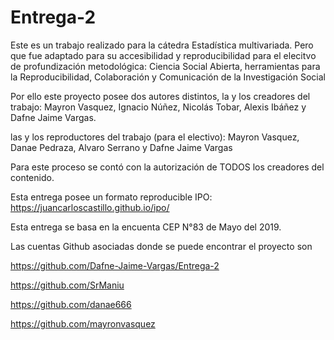# Entrega-2

Este es un trabajo realizado para la cátedra Estadística multivariada. Pero que fue adaptado para su accesibilidad y reproducibilidad para el elecitvo de profundización metodológica: Ciencia Social Abierta, herramientas para la Reproducibilidad, Colaboración y Comunicación de la Investigación Social

Por ello este proyecto posee dos autores distintos, 
la y los creadores del trabajo: Mayron Vasquez, Ignacio Núñez, Nicolás Tobar, Alexis Ibáñez y Dafne Jaime Vargas.

las y los reproductores del trabajo (para el electivo): Mayron Vasquez, Danae Pedraza, Alvaro Serrano y Dafne Jaime Vargas

Para este proceso se contó con la autorización de TODOS los creadores del contenido.

Esta entrega posee un formato reproducible IPO: https://juancarloscastillo.github.io/ipo/

Esta entrega se basa en la encuenta CEP N°83 de Mayo del 2019.

Las cuentas Github asociadas donde se puede encontrar el proyecto son 

https://github.com/Dafne-Jaime-Vargas/Entrega-2

https://github.com/SrManiu

https://github.com/danae666

https://github.com/mayronvasquez
